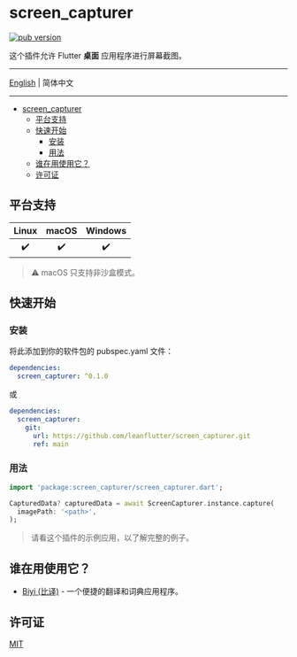 # screen_capturer

[![pub version][pub-image]][pub-url]

[pub-image]: https://img.shields.io/pub/v/screen_capturer.svg
[pub-url]: https://pub.dev/packages/screen_capturer

[discord-image]: https://img.shields.io/discord/884679008049037342.svg
[discord-url]: https://discord.gg/zPa6EZ2jqb

这个插件允许 Flutter **桌面** 应用程序进行屏幕截图。

---

[English](./README.md) | 简体中文

---

<!-- START doctoc generated TOC please keep comment here to allow auto update -->
<!-- DON'T EDIT THIS SECTION, INSTEAD RE-RUN doctoc TO UPDATE -->

- [screen_capturer](#screen_capturer)
  - [平台支持](#平台支持)
  - [快速开始](#快速开始)
    - [安装](#安装)
    - [用法](#用法)
  - [谁在用使用它？](#谁在用使用它)
  - [许可证](#许可证)

<!-- END doctoc generated TOC please keep comment here to allow auto update -->

## 平台支持

| Linux | macOS | Windows |
| :---: | :---: | :-----: |
|   ✔️   |   ✔️   |    ✔️    |

> ⚠️ macOS 只支持非沙盒模式。

## 快速开始

### 安装

将此添加到你的软件包的 pubspec.yaml 文件：

```yaml
dependencies:
  screen_capturer: ^0.1.0
```

或

```yaml
dependencies:
  screen_capturer:
    git:
      url: https://github.com/leanflutter/screen_capturer.git
      ref: main
```

### 用法

```dart
import 'package:screen_capturer/screen_capturer.dart';

CapturedData? capturedData = await ScreenCapturer.instance.capture(
  imagePath: '<path>',
);
```

> 请看这个插件的示例应用，以了解完整的例子。

## 谁在用使用它？

- [Biyi (比译)](https://biyidev.com/) - 一个便捷的翻译和词典应用程序。

## 许可证

[MIT](./LICENSE)
